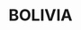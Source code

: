 ---
lastmod: '2025-04-06T06:05:20+00:00'
latitude: -29.083319
layout: suburb
longitude: 151.999661
postcode: '2372'
state: NSW
title: BOLIVIA
url: /nsw/bolivia/
---